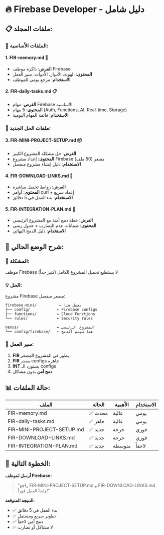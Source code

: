 # 🔥 Firebase Developer - دليل شامل

## 📋 **ملفات المجلد:**

### **🎯 الملفات الأساسية:**

#### **1. FIR-memory.md** 🧠
- **الغرض**: ذاكرة موظف Firebase
- **المحتوى**: الهوية، الأدوار، الأدوات، سير العمل
- **الاستخدام**: مرجع يومي للموظف

#### **2. FIR-daily-tasks.md** 📋
- **الغرض**: مهام Firebase الأساسية
- **المحتوى**: 5 مهام (Auth, Functions, AI, Real-time, Storage)
- **الاستخدام**: قائمة المهام اليومية

### **🚀 ملفات الحل الجديد:**

#### **3. FIR-MINI-PROJECT-SETUP.md** 📦
- **الغرض**: حل مشكلة المشروع الكبير
- **المحتوى**: إعداد مشروع Firebase مصغر (50 ملف)
- **الاستخدام**: دليل إنشاء مشروع منفصل

#### **4. FIR-DOWNLOAD-LINKS.md** 🔗
- **الغرض**: روابط تحميل مباشرة
- **المحتوى**: أوامر curl + إعداد سريع
- **الاستخدام**: بدء العمل في 5 دقائق

#### **5. FIR-INTEGRATION-PLAN.md** 🔄
- **الغرض**: خطة دمج آمنة مع المشروع الرئيسي
- **المحتوى**: ضمانات عدم التضارب + جدول زمني
- **الاستخدام**: دليل الدمج النهائي

## 🎯 **شرح الوضع الحالي:**

### **🚨 المشكلة:**
موظف Firebase لا يستطيع تحميل المشروع الكامل (كبير جداً)

### **💡 الحل:**
مشروع Firebase مصغر منفصل:
```
firebase-mini/          ← يعمل هنا
├── config/            ← Firebase configs
├── functions/         ← Cloud Functions  
└── rules/             ← Security rules

nexus/                 ← المشروع الرئيسي
└── config/firebase/   ← هنا سيتم الدمج
```

### **🔄 سير العمل:**
1. **FIR** يطور في المشروع المصغر
2. **FIR** يصدر configs جاهزة
3. **INT** يستورد الـ configs
4. **دمج آمن** بدون مشاكل

## 📊 **حالة الملفات:**

| الملف | الحالة | الأهمية | الاستخدام |
|-------|---------|----------|------------|
| FIR-memory.md | ✅ محدث | عالية | يومي |
| FIR-daily-tasks.md | ✅ جاهز | عالية | يومي |
| FIR-MINI-PROJECT-SETUP.md | ✅ جديد | حرجة | فوري |
| FIR-DOWNLOAD-LINKS.md | ✅ جديد | حرجة | فوري |
| FIR-INTEGRATION-PLAN.md | ✅ جديد | متوسطة | لاحقاً |

## 🚀 **الخطوة التالية:**

**أرسل لموظف Firebase:**
> "راجع FIR-MINI-PROJECT-SETUP.md و FIR-DOWNLOAD-LINKS.md وابدأ العمل فوراً!"

**النتيجة المتوقعة:**
- ✅ بدء العمل في 5 دقائق
- ✅ تطوير سريع ومستقل  
- ✅ دمج آمن لاحقاً
- ✅ لا مشاكل أو تضارب